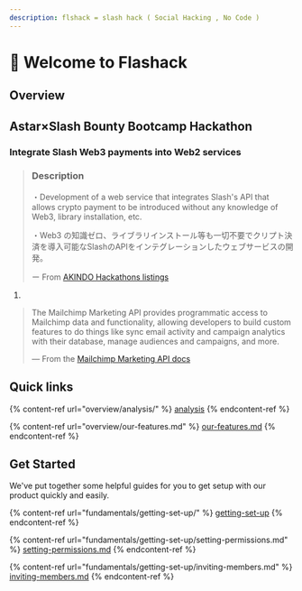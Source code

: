 ```yaml
---
description: flshack = slash hack ( Social Hacking , No Code )
---
```


# 👋 Welcome to Flashack

## Overview

## Astar×Slash Bounty Bootcamp Hackathon

### Integrate Slash Web3 payments into Web2 services

> ### **Description**
>
> ・Development of a web service that integrates Slash's API that allows crypto payment to be introduced without any knowledge of Web3, library installation, etc.&#x20;
>
> ・Web3 の知識ゼロ、ライブラリインストール等も一切不要でクリプト決済を導入可能なSlashのAPIをインテグレーションしたウェブサービスの開発。
>
> ー From [AKINDO Hackathons listings](https://app.akindo.io/hackathons/4egraox98uVRBXar)&#x20;

1.

> The Mailchimp Marketing API provides programmatic access to Mailchimp data and functionality, allowing developers to build custom features to do things like sync email activity and campaign analytics with their database, manage audiences and campaigns, and more.
>
> — From the [Mailchimp Marketing API docs](https://mailchimp.com/developer/marketing/docs/fundamentals/)
>
>

## Quick links

{% content-ref url="overview/analysis/" %}
[analysis](overview/analysis/)
{% endcontent-ref %}

{% content-ref url="overview/our-features.md" %}
[our-features.md](overview/our-features.md)
{% endcontent-ref %}

## Get Started

We've put together some helpful guides for you to get setup with our product quickly and easily.

{% content-ref url="fundamentals/getting-set-up/" %}
[getting-set-up](fundamentals/getting-set-up/)
{% endcontent-ref %}

{% content-ref url="fundamentals/getting-set-up/setting-permissions.md" %}
[setting-permissions.md](fundamentals/getting-set-up/setting-permissions.md)
{% endcontent-ref %}

{% content-ref url="fundamentals/getting-set-up/inviting-members.md" %}
[inviting-members.md](fundamentals/getting-set-up/inviting-members.md)
{% endcontent-ref %}
